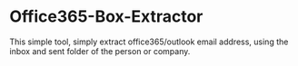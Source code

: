 # Office365-Box-Extractor
This simple tool, simply extract office365/outlook email address, using the inbox and sent folder of the person or company.
